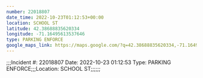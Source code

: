 ```yaml
---
number: 22018807
date_time: 2022-10-23T01:12:53+00:00
location: SCHOOL ST
latitude: 42.38688835620334
longitude: -71.16495613537646
type: PARKING ENFORCE
google_maps_link: https://maps.google.com/?q=42.38688835620334,-71.16495613537646
---
```


;;;Incident #: 22018807   Date: 2022-10-23 01:12:53   Type: PARKING ENFORCE;;;Location: SCHOOL ST;;;;;;
